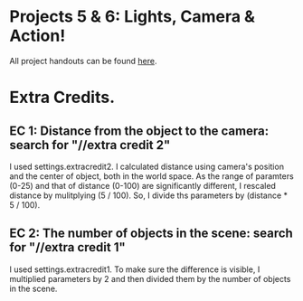 # Projects 5 & 6: Lights, Camera & Action!

All project handouts can be found [here](https://cs1230.graphics/projects).


# Extra Credits.
## EC 1: Distance from the object to the camera: search for "//extra credit 2"
I used settings.extracredit2.
I calculated distance using camera's position and the center of object, both in the world space. As the range of paramters (0-25) and that of distance (0-100) are significantly different, I rescaled distance by mulitplying (5 / 100). So, I divide ths parameters by (distance * 5 / 100).
    
## EC 2: The number of objects in the scene: search for "//extra credit 1"
I used settings.extracredit1.
To make sure the difference is visible, I multiplied parameters by 2 and then divided them by the number of objects in the scene.

